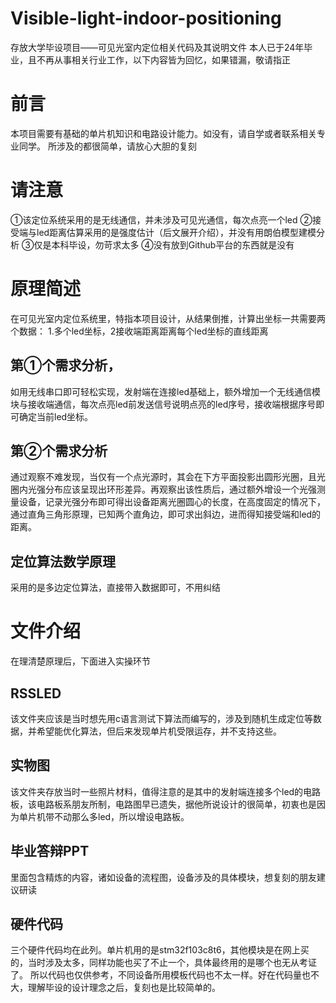 # Visible-light-indoor-positioning
存放大学毕设项目——可见光室内定位相关代码及其说明文件
本人已于24年毕业，且不再从事相关行业工作，以下内容皆为回忆，如果错漏，敬请指正
# 前言
本项目需要有基础的单片机知识和电路设计能力。如没有，请自学或者联系相关专业同学。
所涉及的都很简单，请放心大胆的复刻
# 请注意
①该定位系统采用的是无线通信，并未涉及可见光通信，每次点亮一个led
②接受端与led距离估算采用的是强度估计（后文展开介绍），并没有用朗伯模型建模分析
③仅是本科毕设，勿苛求太多
④没有放到Github平台的东西就是没有

# 原理简述
在可见光室内定位系统里，特指本项目设计，从结果倒推，计算出坐标一共需要两个数据：
1.多个led坐标，2接收端距离距离每个led坐标的直线距离
## 第①个需求分析，
如用无线串口即可轻松实现，发射端在连接led基础上，额外增加一个无线通信模块与接收端通信，每次点亮led前发送信号说明点亮的led序号，接收端根据序号即可确定当前led坐标。
## 第②个需求分析
通过观察不难发现，当仅有一个点光源时，其会在下方平面投影出圆形光圈，且光圈内光强分布应该呈现出环形差异。再观察出该性质后，通过额外增设一个光强测量设备，记录光强分布即可得出设备距离光圈圆心的长度，在高度固定的情况下，通过直角三角形原理，已知两个直角边，即可求出斜边，进而得知接受端和led的距离。

## 定位算法数学原理
采用的是多边定位算法，直接带入数据即可，不用纠结

# 文件介绍
在理清楚原理后，下面进入实操环节
## RSSLED
该文件夹应该是当时想先用c语言测试下算法而编写的，涉及到随机生成定位等数据，并希望能优化算法，但后来发现单片机受限运存，并不支持这些。
## 实物图
该文件夹存放当时一些照片材料，值得注意的是其中的发射端连接多个led的电路板，该电路板系朋友所制，电路图早已遗失，据他所说设计的很简单，初衷也是因为单片机带不动那么多led，所以增设电路板。
## 毕业答辩PPT
里面包含精炼的内容，诸如设备的流程图，设备涉及的具体模块，想复刻的朋友建议研读
## 硬件代码
三个硬件代码均在此列。单片机用的是stm32f103c8t6，其他模块是在网上买的，当时涉及太多，同样功能也买了不止一个，具体最终用的是哪个也无从考证了。
所以代码也仅供参考，不同设备所用模板代码也不太一样。好在代码量也不大，理解毕设的设计理念之后，复刻也是比较简单的。
